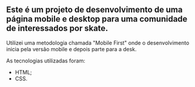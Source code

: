 ## Este é um projeto de desenvolvimento de uma página mobile e desktop para uma comunidade de interessados por skate.

Utilizei uma metodologia chamada "Mobile First" onde o desenvolvimento inicia pela versão mobile e depois parte para a desk.

As tecnologias utilizadas foram:
* HTML;
* CSS.